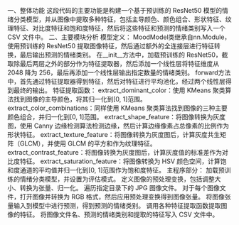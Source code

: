 一、整体功能
这段代码的主要功能是构建一个基于预训练的 ResNet50 模型的情绪分类模型，并从图像中提取多种特征，包括主导颜色、颜色组合、形状特征、纹理特征、对比度特征和饱和度特征，然后将这些特征和预测的情绪类别写入一个 CSV 文件中。
二、主要模块分析
模型定义：
MoodModel类继承自nn.Module，使用预训练的 ResNet50 提取图像特征，然后通过额外的全连接层进行特征转换，最后输出预测的情绪类别。
在__init__方法中，加载预训练的 ResNet50，截取除最后两层之外的部分作为特征提取器，然后添加一个线性层将特征维度从 2048 降为 256，最后再添加一个线性层输出指定数量的情绪类别。
forward方法中，首先通过特征提取器得到特征，然后对特征进行平均池化，经过两个线性层得到最终的输出。
特征提取函数：
extract_dominant_color：使用 KMeans 聚类算法找到图像的主导颜色，将其归一化到[0, 1]范围。
extract_color_combinations：同样使用 KMeans 聚类算法找到图像的三种主要颜色组合，并归一化到[0, 1]范围。
extract_shape_feature：将图像转换为灰度图，使用 Canny 边缘检测算法检测边缘，然后计算边缘像素占总像素的比例作为形状特征。
extract_texture_feature：将图像转换为灰度图后，计算灰度共生矩阵（GLCM），并使用 GLCM 的平方和作为纹理特征。
extract_contrast_feature：将图像转换为灰度图后，计算灰度值的标准差作为对比度特征。
extract_saturation_feature：将图像转换为 HSV 颜色空间，计算饱和度通道的平均值并归一化到[0, 1]范围作为饱和度特征。
主程序部分：
加载预训练的情绪分类模型，并设置为评估模式。
定义图像的预处理变换，包括调整大小、转换为张量、归一化。
遍历指定目录下的 JPG 图像文件。
对于每个图像文件，打开图像并转换为 RGB 格式，然后应用预处理变换得到图像张量。
将图像张量输入到模型中进行预测，得到预测的情绪类别。
调用各种特征提取函数提取图像的特征。
将图像文件名、预测的情绪类别和提取的特征写入 CSV 文件中。
